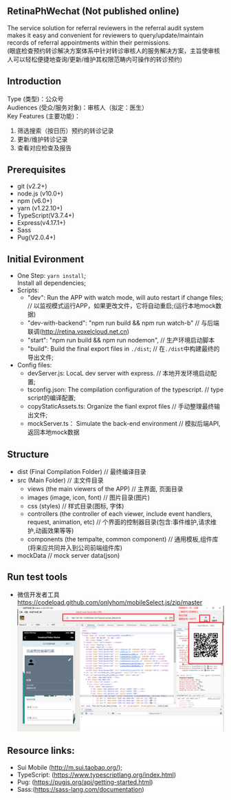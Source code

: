 <h2>RetinaPhWechat (Not published online)</h2>
The service solution for referral reviewers in the referral audit system makes it easy and convenient for reviewers to query/update/maintain records of referral appointments within their permissions.<br/>
(眼底检查预约转诊解决方案体系中针对转诊审核人的服务解决方案，主旨使审核人可以轻松便捷地查询/更新/维护其权限范畴内可操作的转诊预约)<br/>

## Introduction
Type (类型)：公众号 <br/>
Audiences (受众/服务对象)：审核人（拟定：医生）<br/>
Key Features (主要功能)：<br/>
 1. 筛选搜索（按日历）预约的转诊记录
 2. 更新/维护转诊记录
 3. 查看对应检查及报告

## Prerequisites
-   git (v2.2+)
-   node.js (v10.0+)
-   npm (v6.0+)
-   yarn (v1.22.10+)
-   TypeScript(V3.7.4+)
-   Express(v4.17.1+)
-   Sass
-   Pug(V2.0.4+)

## Initial Evironment
-   One Step: `yarn install`;<br/>
    Install all dependencies;
-   Scripts:
    - "dev": Run the APP with watch mode, will auto restart if change files; // 以监视模式运行APP，如果更改文件，它将自动重启;(运行本地mock数据)
    - "dev-with-backend": "npm run build && npm run watch-b" // 与后端联调(http://retina.voxelcloud.net.cn)
    - "start": "npm run build && npm run nodemon", // 生产环境启动脚本
    - "build": Build the final export files in `./dist`; // 在`./dist`中构建最终的导出文件;
-   Config files:
    - devServer.js: LocaL dev server with express. // 本地开发环境启动配置;
    - tsconfig.json: The compilation configuration of the typescript. // type script的编译配置;
    - copyStaticAssets.ts: Organize the fianl exprot files // 手动整理最终输出文件;
    - mockServer.ts： Simulate the back-end environment // 模拟后端API, 返回本地mock数据

## Structure
   - dist (Final Compilation Folder) // 最终编译目录
   - src (Main Folder) // 主文件目录
     - views (the main viewers of the APP) // 主界面, 页面目录
     - images (image, icon, font) // 图片目录(图片)
     - css (styles) // 样式目录(图标, 字体)
     - controllers (the controller of each viewer, include event handlers, request, animation, etc) // 个界面的控制器目录(包含:事件维护,请求维护,动画效果等等)
     - components (the tempalte, common component) // 通用模板,组件库(将来应共同并入到公司前端组件库)
   - mockData    // mock server data(json)

## Run test tools
   - 微信开发者工具 https://codeload.github.com/onlyhom/mobileSelect.js/zip/master
   ![image text](https://github.com/SujunYao/readme-images/blob/master/images/wechart_tools.png)

## Resource links:
- Sui Mobile (http://m.sui.taobao.org/);
- TypeScript: (https://www.typescriptlang.org/index.html)
- Pug: (https://pugjs.org/api/getting-started.html)
- Sass:(https://sass-lang.com/documentation)
